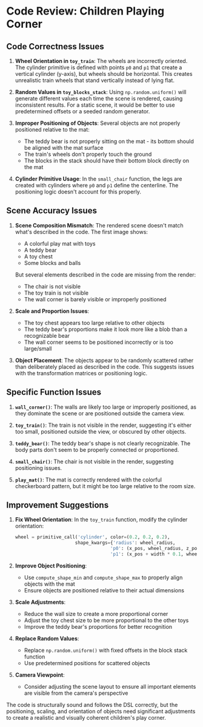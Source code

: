 # Code Review: Children Playing Corner

## Code Correctness Issues

1. **Wheel Orientation in `toy_train`**: The wheels are incorrectly oriented. The cylinder primitive is defined with points `p0` and `p1` that create a vertical cylinder (y-axis), but wheels should be horizontal. This creates unrealistic train wheels that stand vertically instead of lying flat.

2. **Random Values in `toy_blocks_stack`**: Using `np.random.uniform()` will generate different values each time the scene is rendered, causing inconsistent results. For a static scene, it would be better to use predetermined offsets or a seeded random generator.

3. **Improper Positioning of Objects**: Several objects are not properly positioned relative to the mat:
   - The teddy bear is not properly sitting on the mat - its bottom should be aligned with the mat surface
   - The train's wheels don't properly touch the ground
   - The blocks in the stack should have their bottom block directly on the mat

4. **Cylinder Primitive Usage**: In the `small_chair` function, the legs are created with cylinders where `p0` and `p1` define the centerline. The positioning logic doesn't account for this properly.

## Scene Accuracy Issues

1. **Scene Composition Mismatch**: The rendered scene doesn't match what's described in the code. The first image shows:
   - A colorful play mat with toys
   - A teddy bear
   - A toy chest
   - Some blocks and balls

   But several elements described in the code are missing from the render:
   - The chair is not visible
   - The toy train is not visible
   - The wall corner is barely visible or improperly positioned

2. **Scale and Proportion Issues**: 
   - The toy chest appears too large relative to other objects
   - The teddy bear's proportions make it look more like a blob than a recognizable bear
   - The wall corner seems to be positioned incorrectly or is too large/small

3. **Object Placement**: The objects appear to be randomly scattered rather than deliberately placed as described in the code. This suggests issues with the transformation matrices or positioning logic.

## Specific Function Issues

1. **`wall_corner()`**: The walls are likely too large or improperly positioned, as they dominate the scene or are positioned outside the camera view.

2. **`toy_train()`**: The train is not visible in the render, suggesting it's either too small, positioned outside the view, or obscured by other objects.

3. **`teddy_bear()`**: The teddy bear's shape is not clearly recognizable. The body parts don't seem to be properly connected or proportioned.

4. **`small_chair()`**: The chair is not visible in the render, suggesting positioning issues.

5. **`play_mat()`**: The mat is correctly rendered with the colorful checkerboard pattern, but it might be too large relative to the room size.

## Improvement Suggestions

1. **Fix Wheel Orientation**: In the `toy_train` function, modify the cylinder orientation:
   ```python
   wheel = primitive_call('cylinder', color=(0.2, 0.2, 0.2),
                         shape_kwargs={'radius': wheel_radius,
                                      'p0': (x_pos, wheel_radius, z_pos),
                                      'p1': (x_pos + width * 0.1, wheel_radius, z_pos)})
   ```

2. **Improve Object Positioning**:
   - Use `compute_shape_min` and `compute_shape_max` to properly align objects with the mat
   - Ensure objects are positioned relative to their actual dimensions

3. **Scale Adjustments**:
   - Reduce the wall size to create a more proportional corner
   - Adjust the toy chest size to be more proportional to the other toys
   - Improve the teddy bear's proportions for better recognition

4. **Replace Random Values**:
   - Replace `np.random.uniform()` with fixed offsets in the block stack function
   - Use predetermined positions for scattered objects

5. **Camera Viewpoint**:
   - Consider adjusting the scene layout to ensure all important elements are visible from the camera's perspective

The code is structurally sound and follows the DSL correctly, but the positioning, scaling, and orientation of objects need significant adjustments to create a realistic and visually coherent children's play corner.